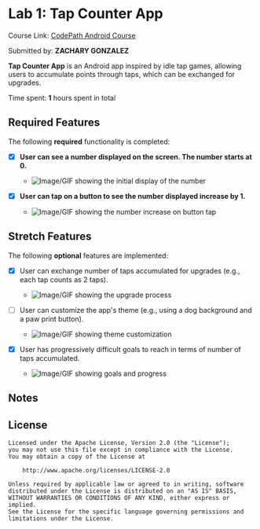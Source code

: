 # Lab 1: Tap Counter App

Course Link: [CodePath Android Course](https://courses.codepath.org/courses/and102/unit/1#!labs)

Submitted by: **ZACHARY GONZALEZ** <!-- Replace 'Your Name Here' with your actual name -->

**Tap Counter App** is an Android app inspired by idle tap games, allowing users to accumulate points through taps, which can be exchanged for upgrades.

Time spent: **1** hours spent in total <!-- Replace 'X' with the number of hours you spent on this project -->

## Required Features

The following **required** functionality is completed:

- [x] **User can see a number displayed on the screen. The number starts at 0.**
    - ![Image/GIF showing the initial display of the number](https://github.com/Venrite/zg59-CS388-001/blob/main/Unit1/Lab%201/start.png) <!-- Replace this link with your actual image/GIF link -->

- [x] **User can tap on a button to see the number displayed increase by 1.**
    - ![Image/GIF showing the number increase on button tap](https://github.com/Venrite/zg59-CS388-001/blob/main/Unit1/Lab%201/lab1tap.gif) <!-- Replace this link with your actual image/GIF link -->

## Stretch Features

The following **optional** features are implemented:

- [x] User can exchange number of taps accumulated for upgrades (e.g., each tap counts as 2 taps).
    - ![Image/GIF showing the upgrade process](https://github.com/Venrite/zg59-CS388-001/blob/main/Unit1/Lab%201/lab1.gif) <!-- Replace this link with your actual image/GIF link -->

- [ ] User can customize the app's theme (e.g., using a dog background and a paw print button). 
    - ![Image/GIF showing theme customization]() <!-- Replace this link with your actual image/GIF link -->

- [x] User has progressively difficult goals to reach in terms of number of taps accumulated.
    - ![Image/GIF showing goals and progress](https://github.com/Venrite/zg59-CS388-001/blob/main/Unit1/Lab%201/lab1.gif) <!-- Replace this link with your actual image/GIF link -->

## Notes


## License

    Licensed under the Apache License, Version 2.0 (the "License");
    you may not use this file except in compliance with the License.
    You may obtain a copy of the License at

        http://www.apache.org/licenses/LICENSE-2.0

    Unless required by applicable law or agreed to in writing, software
    distributed under the License is distributed on an "AS IS" BASIS,
    WITHOUT WARRANTIES OR CONDITIONS OF ANY KIND, either express or implied.
    See the License for the specific language governing permissions and
    limitations under the License.
